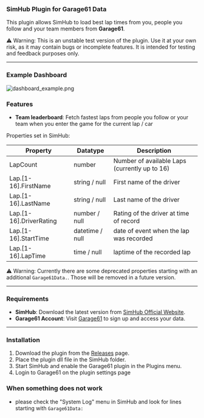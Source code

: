 ### SimHub Plugin for Garage61 Data

This plugin allows SimHub to load best lap times from you, people you follow and your team members from **Garage61**.

⚠️ Warning: This is an unstable test version of the plugin. Use it at your own risk, as it may contain bugs or
incomplete features. It is intended for testing and feedback purposes only.

---

### Example Dashboard

![dashboard_example.png](docs/dashboard_example.png)

### Features

- **Team leaderboard**: Fetch fastest laps from people you follow or your team when you enter the game for the current
  lap / car

Properties set in SimHub:

| Property                | Datatype        | Description                                   |
|-------------------------|-----------------|-----------------------------------------------|
| LapCount                | number          | Number of available Laps (currently up to 16) |
| Lap.[1-16].FirstName    | string / null   | First name of the driver                      |
| Lap.[1-16].LastName     | string / null   | Last name of the driver                       |
| Lap.[1-16].DriverRating | number / null   | Rating of the driver at time of record        |
| Lap.[1-16].StartTime    | datetime / null | date of event when the lap was recorded       |
| Lap.[1-16].LapTime      | time  / null    | laptime of the recorded lap                   |

⚠️ Warning: Currently there are some deprecated properties starting with an additional `Garage61Data.`. Those will be
removed in a future version.

---

### Requirements

- **SimHub**: Download the latest version from [SimHub Official Website](https://www.simhubdash.com).
- **Garage61 Account**: Visit [Garage61](https://garage61.net) to sign up and access your data.

---

### Installation

1. Download the plugin from the [Releases](https://github.com/bastianh/Garage61Data/releases) page.
2. Place the plugin dll file in the SimHub folder.
3. Start SimHub and enable the Garage61 plugin in the Plugins menu.
4. Login to Garage61 on the plugin settings page

### When something does not work

- please check the "System Log" menu in SimHub and look for lines starting with `Garage61Data:`
